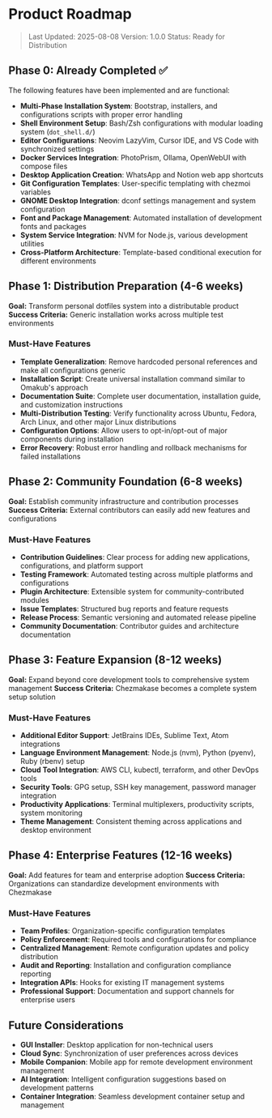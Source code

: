 # Product Roadmap

> Last Updated: 2025-08-08
> Version: 1.0.0
> Status: Ready for Distribution

## Phase 0: Already Completed ✅

The following features have been implemented and are functional:

- **Multi-Phase Installation System**: Bootstrap, installers, and configurations scripts with proper error handling
- **Shell Environment Setup**: Bash/Zsh configurations with modular loading system (`dot_shell.d/`)
- **Editor Configurations**: Neovim LazyVim, Cursor IDE, and VS Code with synchronized settings
- **Docker Services Integration**: PhotoPrism, Ollama, OpenWebUI with compose files
- **Desktop Application Creation**: WhatsApp and Notion web app shortcuts
- **Git Configuration Templates**: User-specific templating with chezmoi variables
- **GNOME Desktop Integration**: dconf settings management and system configuration
- **Font and Package Management**: Automated installation of development fonts and packages
- **System Service Integration**: NVM for Node.js, various development utilities
- **Cross-Platform Architecture**: Template-based conditional execution for different environments

## Phase 1: Distribution Preparation (4-6 weeks)

**Goal:** Transform personal dotfiles system into a distributable product
**Success Criteria:** Generic installation works across multiple test environments

### Must-Have Features

- **Template Generalization**: Remove hardcoded personal references and make all configurations generic
- **Installation Script**: Create universal installation command similar to Omakub's approach
- **Documentation Suite**: Complete user documentation, installation guide, and customization instructions
- **Multi-Distribution Testing**: Verify functionality across Ubuntu, Fedora, Arch Linux, and other major Linux distributions
- **Configuration Options**: Allow users to opt-in/opt-out of major components during installation
- **Error Recovery**: Robust error handling and rollback mechanisms for failed installations

## Phase 2: Community Foundation (6-8 weeks)

**Goal:** Establish community infrastructure and contribution processes
**Success Criteria:** External contributors can easily add new features and configurations

### Must-Have Features

- **Contribution Guidelines**: Clear process for adding new applications, configurations, and platform support
- **Testing Framework**: Automated testing across multiple platforms and configurations
- **Plugin Architecture**: Extensible system for community-contributed modules
- **Issue Templates**: Structured bug reports and feature requests
- **Release Process**: Semantic versioning and automated release pipeline
- **Community Documentation**: Contributor guides and architecture documentation

## Phase 3: Feature Expansion (8-12 weeks)

**Goal:** Expand beyond core development tools to comprehensive system management
**Success Criteria:** Chezmakase becomes a complete system setup solution

### Must-Have Features

- **Additional Editor Support**: JetBrains IDEs, Sublime Text, Atom integrations
- **Language Environment Management**: Node.js (nvm), Python (pyenv), Ruby (rbenv) setup
- **Cloud Tool Integration**: AWS CLI, kubectl, terraform, and other DevOps tools
- **Security Tools**: GPG setup, SSH key management, password manager integration
- **Productivity Applications**: Terminal multiplexers, productivity scripts, system monitoring
- **Theme Management**: Consistent theming across applications and desktop environment

## Phase 4: Enterprise Features (12-16 weeks)

**Goal:** Add features for team and enterprise adoption
**Success Criteria:** Organizations can standardize development environments with Chezmakase

### Must-Have Features

- **Team Profiles**: Organization-specific configuration templates
- **Policy Enforcement**: Required tools and configurations for compliance
- **Centralized Management**: Remote configuration updates and policy distribution
- **Audit and Reporting**: Installation and configuration compliance reporting
- **Integration APIs**: Hooks for existing IT management systems
- **Professional Support**: Documentation and support channels for enterprise users

## Future Considerations

- **GUI Installer**: Desktop application for non-technical users
- **Cloud Sync**: Synchronization of user preferences across devices
- **Mobile Companion**: Mobile app for remote development environment management
- **AI Integration**: Intelligent configuration suggestions based on development patterns
- **Container Integration**: Seamless development container setup and management
